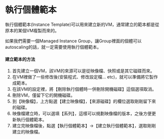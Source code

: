 # 執行個體範本

執行個體範本\(Instance Template\)可以用來建立新的VM，通常建立的範本都是從原本的某個VM複製而來的。

如果我們需要一個Managed Instance Group，讓Group裡面的個體可以autoscaling的話，就一定需要使用執行個體範本。

#### 建立範本的方法

1. 首先建立一個VM，該VM的來源可以是從映像檔、快照或是其它磁碟而來。
2. 在VM裡做了一些修改後\(安裝程式、修改設定檔... etc\)，就可以準備將它製作成範本。
3. 在該VM的設定裡，將【刪除執行個體時一併刪除開機磁碟】這個選項取消。
4. 刪除VM，僅留下它的開機磁碟。
5. 到【映像檔】，上方點選【建立映像檔】，【來源磁碟】的欄位選取剛剛留下來的磁碟。
6. 映像檔建立時，可以選填【系列】，這樣可以規劃映像檔的版本，之後方便更新執行個體範本。
7. 建立完映像檔後，點選【執行個體範本】-&gt;【建立執行個體範本】，選取剛剛建立的映像檔。




